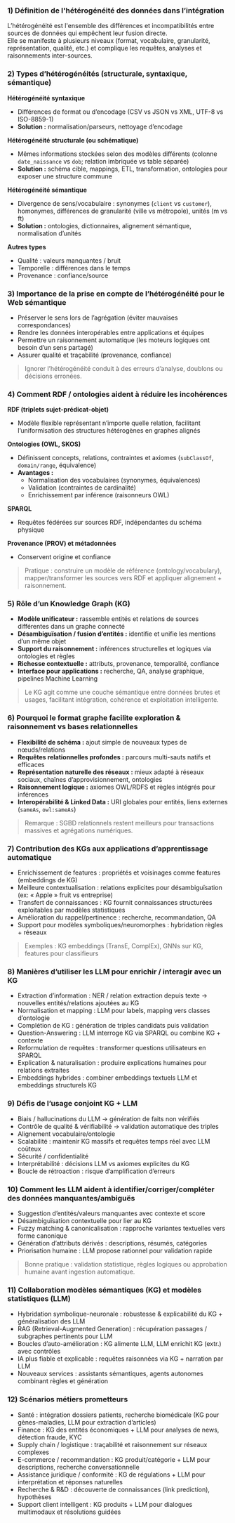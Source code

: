 ### 1) Définition de l'hétérogénéité des données dans l’intégration

L’hétérogénéité est l'ensemble des différences et incompatibilités entre sources de données qui empêchent leur fusion directe.  
Elle se manifeste à plusieurs niveaux (format, vocabulaire, granularité, représentation, qualité, etc.) et complique les requêtes, analyses et raisonnements inter-sources.

### 2) Types d’hétérogénéités (structurale, syntaxique, sémantique)

**Hétérogénéité syntaxique**  
- Différences de format ou d’encodage (CSV vs JSON vs XML, UTF-8 vs ISO-8859-1)  
- **Solution :** normalisation/parseurs, nettoyage d’encodage

**Hétérogénéité structurale (ou schématique)**  
- Mêmes informations stockées selon des modèles différents (colonne `date_naissance` vs `dob`; relation imbriquée vs table séparée)  
- **Solution :** schéma cible, mappings, ETL, transformation, ontologies pour exposer une structure commune

**Hétérogénéité sémantique**  
- Divergence de sens/vocabulaire : synonymes (`client` vs `customer`), homonymes, différences de granularité (ville vs métropole), unités (m vs ft)  
- **Solution :** ontologies, dictionnaires, alignement sémantique, normalisation d’unités

**Autres types**  
- Qualité : valeurs manquantes / bruit  
- Temporelle : différences dans le temps  
- Provenance : confiance/source

### 3) Importance de la prise en compte de l’hétérogénéité pour le Web sémantique

- Préserver le sens lors de l’agrégation (éviter mauvaises correspondances)  
- Rendre les données interopérables entre applications et équipes  
- Permettre un raisonnement automatique (les moteurs logiques ont besoin d’un sens partagé)  
- Assurer qualité et traçabilité (provenance, confiance)  

> Ignorer l’hétérogénéité conduit à des erreurs d’analyse, doublons ou décisions erronées.

### 4) Comment RDF / ontologies aident à réduire les incohérences

**RDF (triplets sujet-prédicat-objet)**  
- Modèle flexible représentant n’importe quelle relation, facilitant l’uniformisation des structures hétérogènes en graphes alignés  

**Ontologies (OWL, SKOS)**  
- Définissent concepts, relations, contraintes et axiomes (`subClassOf`, `domain/range`, équivalence)  
- **Avantages :**  
  - Normalisation des vocabulaires (synonymes, équivalences)  
  - Validation (contraintes de cardinalité)  
  - Enrichissement par inférence (raisonneurs OWL)  

**SPARQL**  
- Requêtes fédérées sur sources RDF, indépendantes du schéma physique  

**Provenance (PROV) et métadonnées**  
- Conservent origine et confiance  

> Pratique : construire un modèle de référence (ontology/vocabulary), mapper/transformer les sources vers RDF et appliquer alignement + raisonnement.

### 5) Rôle d’un Knowledge Graph (KG)

- **Modèle unificateur :** rassemble entités et relations de sources différentes dans un graphe connecté  
- **Désambiguïsation / fusion d’entités :** identifie et unifie les mentions d’un même objet  
- **Support du raisonnement :** inférences structurelles et logiques via ontologies et règles  
- **Richesse contextuelle :** attributs, provenance, temporalité, confiance  
- **Interface pour applications :** recherche, QA, analyse graphique, pipelines Machine Learning  

> Le KG agit comme une couche sémantique entre données brutes et usages, facilitant intégration, cohérence et exploitation intelligente.

### 6) Pourquoi le format graphe facilite exploration & raisonnement vs bases relationnelles

- **Flexibilité de schéma :** ajout simple de nouveaux types de nœuds/relations  
- **Requêtes relationnelles profondes :** parcours multi-sauts natifs et efficaces  
- **Représentation naturelle des réseaux :** mieux adapté à réseaux sociaux, chaînes d’approvisionnement, ontologies  
- **Raisonnement logique :** axiomes OWL/RDFS et règles intégrés pour inférences  
- **Interopérabilité & Linked Data :** URI globales pour entités, liens externes (`sameAs`, `owl:sameAs`)  

> Remarque : SGBD relationnels restent meilleurs pour transactions massives et agrégations numériques.

### 7) Contribution des KGs aux applications d’apprentissage automatique

- Enrichissement de features : propriétés et voisinages comme features (embeddings de KG)  
- Meilleure contextualisation : relations explicites pour désambiguïsation (ex: « Apple » fruit vs entreprise)  
- Transfert de connaissances : KG fournit connaissances structurées exploitables par modèles statistiques  
- Amélioration du rappel/pertinence : recherche, recommandation, QA  
- Support pour modèles symboliques/neuromorphes : hybridation règles + réseaux  

> Exemples : KG embeddings (TransE, ComplEx), GNNs sur KG, features pour classifieurs

### 8) Manières d’utiliser les LLM pour enrichir / interagir avec un KG

- Extraction d’information : NER / relation extraction depuis texte → nouvelles entités/relations ajoutées au KG  
- Normalisation et mapping : LLM pour labels, mapping vers classes d’ontologie  
- Complétion de KG : génération de triples candidats puis validation  
- Question-Answering : LLM interroge KG via SPARQL ou combine KG + contexte  
- Reformulation de requêtes : transformer questions utilisateurs en SPARQL  
- Explication & naturalisation : produire explications humaines pour relations extraites  
- Embeddings hybrides : combiner embeddings textuels LLM et embeddings structurels KG

### 9) Défis de l’usage conjoint KG + LLM

- Biais / hallucinations du LLM → génération de faits non vérifiés  
- Contrôle de qualité & vérifiabilité → validation automatique des triples  
- Alignement vocabulaire/ontologie  
- Scalabilité : maintenir KG massifs et requêtes temps réel avec LLM coûteux  
- Sécurité / confidentialité  
- Interprétabilité : décisions LLM vs axiomes explicites du KG  
- Boucle de rétroaction : risque d’amplification d’erreurs

### 10) Comment les LLM aident à identifier/corriger/compléter des données manquantes/ambiguës

- Suggestion d’entités/valeurs manquantes avec contexte et score  
- Désambiguïsation contextuelle pour lier au KG  
- Fuzzy matching & canonicalisation : rapproche variantes textuelles vers forme canonique  
- Génération d’attributs dérivés : descriptions, résumés, catégories  
- Priorisation humaine : LLM propose rationnel pour validation rapide  

> Bonne pratique : validation statistique, règles logiques ou approbation humaine avant ingestion automatique.

### 11) Collaboration modèles sémantiques (KG) et modèles statistiques (LLM)

- Hybridation symbolique-neuronale : robustesse & explicabilité du KG + généralisation des LLM  
- RAG (Retrieval-Augmented Generation) : récupération passages / subgraphes pertinents pour LLM  
- Boucles d’auto-amélioration : KG alimente LLM, LLM enrichit KG (extr.) avec contrôles  
- IA plus fiable et explicable : requêtes raisonnées via KG + narration par LLM  
- Nouveaux services : assistants sémantiques, agents autonomes combinant règles et génération

### 12) Scénarios métiers prometteurs

- Santé : intégration dossiers patients, recherche biomédicale (KG pour gènes-maladies, LLM pour extraction d’articles)  
- Finance : KG des entités économiques + LLM pour analyses de news, détection fraude, KYC  
- Supply chain / logistique : traçabilité et raisonnement sur réseaux complexes  
- E-commerce / recommandation : KG produit/catégorie + LLM pour descriptions, recherche conversationnelle  
- Assistance juridique / conformité : KG de régulations + LLM pour interprétation et réponses naturelles  
- Recherche & R&D : découverte de connaissances (link prediction), hypothèses  
- Support client intelligent : KG produits + LLM pour dialogues multimodaux et résolutions guidées
